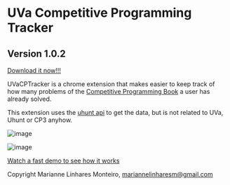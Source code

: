 # UVa Competitive Programming Tracker

## Version 1.0.2

[Download it now!!!](https://chrome.google.com/webstore/detail/uvacptracker/gfmgmeaeihnpbdncnhembmmafcdipfpa)

UVaCPTracker is a chrome extension that makes easier to keep track of how many
problems of the [Competitive Programming Book](http://cpbook.net/) a user has
already solved.

This extension uses the [uhunt api](http://uhunt.felix-halim.net/api) to get
the data, but is not related to UVa, Uhunt or CP3 anyhow.

![image](https://github.com/mari-linhares/UVaCPTracker/blob/master/images/image1.png)

![image](https://github.com/mari-linhares/UVaCPTracker/blob/master/images/image2.png)

[Watch a fast demo to see how it works](https://www.youtube.com/watch?v=W06KaCY0qbU)


Copyright Marianne Linhares Monteiro, mariannelinharesm@gmail.com
